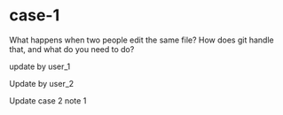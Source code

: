 # case-1
What happens when two people edit the same file? How does git handle that, and what do you need to do?

update by user_1

Update by user_2

Update case 2 note 1


